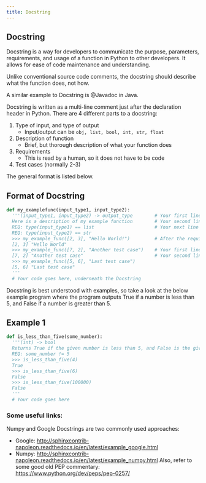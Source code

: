 ```yaml
---
title: Docstring
---
```

## Docstring

Docstring is a way for developers to communicate the purpose, parameters, requirements, and usage of a function in Python to other developers. It allows for ease of code maintenance and understanding.

Unlike conventional source code comments, the docstring should describe what the function does, not how.

A similar example to Docstring is @Javadoc in Java.

Docstring is written as a multi-line comment just after the declaration header in Python. There are 4 different parts to a docstring:

1. Type of input, and type of output
    * Input/output can be ```obj, list, bool, int, str, float```
2. Description of function
    * Brief, but thorough description of what your function does
3. Requirements 
    * This is read by a human, so it does not have to be code
4. Test cases (normally 2-3)

The general format is listed below.

## Format of Docstring

```python
def my_examplefunc(input_type1, input_type2):
  '''(input_type1, input_type2) -> output_type        # Your first line will be the input/output. Remember the space around the arrow!
  Here is a description of my example function        # Your second line will be the description
  REQ: type(input_type1) == list                      # Your next line (or lines) will be the requirements for the input of your function
  REQ: type(input_type2) == str                       
  >>> my_example_func([2, 3], "Hello World!")         # After the requirements come test cases
  [2, 3] "Hello World"
  >>> my_example_func([7, 2], "Another test case")    # Your first line of the test case is an example of the usage, prefaced by >>>
  [7, 2] "Another test case"                          # Your second line of the test case is the output
  >>> my_example_func([5, 6], "Last test case")
  [5, 6] "Last test case"
  '''
  # Your code goes here, underneath the Docstring
```

Docstring is best understood with examples, so take a look at the below example program where the program outputs True if a number is less than 5, and False if a number is greater than 5.

## Example 1
```python
def is_less_than_five(some_number):
  '''(int) -> bool
  Returns True if the given number is less than 5, and False is the given number is greater than 5.
  REQ: some_number != 5
  >>> is_less_than_five(4)
  True
  >>> is_less_than_five(6)
  False
  >>> is_less_than_five(100000)
  False
  '''
  # Your code goes here
```

### Some useful links:
Numpy and Google Docstrings are two commonly used approaches:
   * Google: http://sphinxcontrib-napoleon.readthedocs.io/en/latest/example_google.html
   * Numpy: http://sphinxcontrib-napoleon.readthedocs.io/en/latest/example_numpy.html
Also, refer to some good old PEP commentary: https://www.python.org/dev/peps/pep-0257/
